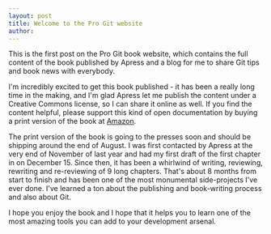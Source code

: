 ```yaml
---
layout: post
title: Welcome to the Pro Git website
author:
---
```


This is the first post on the Pro Git book website, which contains the
full content of the book published by Apress and a blog for me to share
Git tips and book news with everybody.

I'm incredibly excited to get this book published - it has been a really
long time in the making, and I'm glad Apress let me publish the content
under a Creative Commons license, so I can share it online as well.  If you 
find the content helpful, please support this kind of open documentation
by buying a print version of the book at <a href="http://www.amazon.com/gp/product/1430218339?ie=UTF8&tag=prgi-20&linkCode=as2&camp=1789&creative=390957&creativeASIN=1430218339">Amazon</a>.

The print version of the book is going to the presses soon and should be 
shipping around the end of August.  I was first contacted by Apress at the
very end of November of last year and had my first draft of the first chapter
in on December 15.  Since then, it has been a whirlwind of writing, reviewing,
rewriting and re-reviewing of 9 long chapters.  That's about 8 months from
start to finish and has been one of the most monumental side-projects I've
ever done.  I've learned a ton about the publishing and book-writing process
and also about Git.

I hope you enjoy the book and I hope that it helps you to learn one of the 
most amazing tools you can add to your development arsenal.
